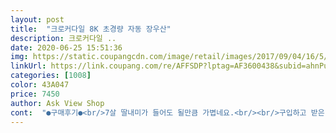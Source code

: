 ```yaml
---
layout: post 
title:  "크로커다일 8K 초경량 자동 장우산" 
description: 크로커다일 ..
date: 2020-06-25 15:51:36 
img: https://static.coupangcdn.com/image/retail/images/2017/09/04/16/5/2ebc7658-4368-4e86-bb08-f0acb0f10224.jpg 
linkUrl: https://link.coupang.com/re/AFFSDP?lptag=AF3600438&subid=ahnPublicAsk&pageKey=22687250&itemId=129767674&vendorItemId=5345075359&traceid=V0-113-3ef81445a6b1e131 
categories: [1008] 
color: 43A047 
price: 7450 
author: Ask View Shop 
cont:  "●구매후기●<br/>7살 딸내미가 들어도 될만큼 가볍네요.<br/><br/>구입하고 받은 날 바로 비가와서 사용해볼 수가 있었네요.<br/><br/>그래도 단점보다는 가성비효율면에서 더 좋은 것 같네요^^<br/>근데 뭐 저도 하도 잘 잃어버리고 다니는지라... <br/>ㅎ<br/>너무자주 잃어버려서 싼걸로 여러개를 살까<br/>막상... <br/>또잃어버리면 욱하겠지만<br/>배송시 박스사이즈가 우산의두배크기로 오네요.<br/> ㅎ<br/>색도이쁘고 저렴하게 구입해서 좋네요.<br/><br/>색상도 밝고 예뻐요<br/>색상을 완젼 티고 가벼운걸로 찾다가<br/>선택했는데 마음에 쏙드네요<br/>손에 비 묻으면 일반우산은 손잡이가 미끄러워져서 불편했는데 스편지 재질같은거라 미끌어질것 같지않아서 더 만족합니다:)<br/>손잡이 부분이 조금 지저분해 보이는것이 있는데 자세히 봐야지 티가나는 경우이고<br/>손잡이부분부터 가볍다보니<br/>손잡이에 이름 왕따시만하게 써주려구요<br/>아, 손잡이에 따로 끈이 없어서 어디에 걸어둘 수 없단점도 단점.<br/><br/>아들이3학년 딸이 4학년인데 크기도 너무 크지않고<br/>애들우산 구입했어요<br/>애들한테 뭐라 할일도 아니네요ㅋ<br/>엄청고민하다가... <br/><br/>우리아그들이 우산을<br/>우산 두배길이 박스에왔네요ㅎ<br/>우산을 정리해서접어놓고 묶어놓는 찍찍이 부위가<br/>일단 애들도 가볍다고 좋아해요<br/>일단 우산은 가볍고 튼튼합니다.<br/><br/>잃어버리지않고 자기물건 챙기는 습관을 들여보자<br/>자동이라는것도.<br/><br/>제발 요건 1년만이라도 썼으면 하는 소망이 있다능ㅎ<br/>조금 허술해보이는편이긴 합니다.<br/><br/>초등우산으로 추천합니다^^<br/>쿠팡 포장은 역시과해... <br/><br/>태풍오는날은 어떻게 버텨낼지 모르겠지만<br/>택배받아보고 너무 가벼워서 의아했는데 우산 들어보니 초경량이라는 말이 이해가 되네요 :) 일반 장우산에 비해 진짜 너무 가볍습니다 :) 장우산이 비가 많이 내릴때는 유용한데 무거워서 잘안들게 되더라구요ㅠㅠ그런데 이 우산은 계속 들고 다닐수있을것같아요! 색감도 이쁘고 가볍고 마감처리도 잘되있습니다! 집에 있는 아들 아동우산보다 살짝 무거운 정도에요!! 30개월 아들도 들수있는 무게입니다ㅋㅋㅋ 크로커다일 로고도 이쁘고 손에 잡히는 그립감도 좋습니다! 손이 작은편인데도 부담없이 잡을수있네요 :)<br/>하고... <br/>샀는데<br/>" 
---
```

